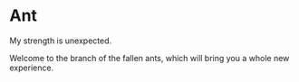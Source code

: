 # Ant
My strength is unexpected.


Welcome to the branch of the fallen ants,
which will bring you a whole new experience.
